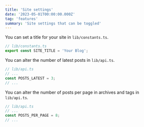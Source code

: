 ```yaml
---
title: 'Site settings'
date: '2023-05-01T00:00:00.000Z'
tag: 'features'
summary: 'Site settings that can be toggled'
---
```


You can set a title for your site in `lib/constants.ts`.

```typescript
// lib/constants.ts
export const SITE_TITLE = 'Your Blog';
```

You can alter the number of latest posts in `lib/api.ts`.

```typescript
// lib/api.ts
// ...
const POSTS_LATEST = 3;
// ...
```

You can alter the number of posts per page in archives and tags in `lib/api.ts`.

```typescript
// lib/api.ts
// ...
const POSTS_PER_PAGE = 8;
// ...
```
